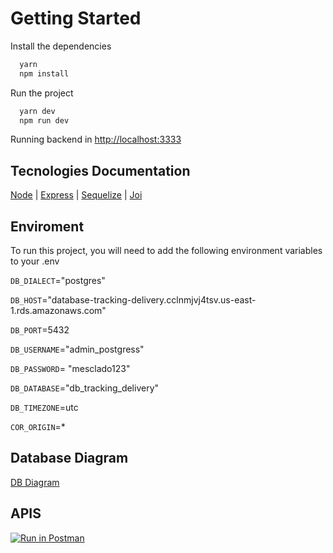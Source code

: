 # Getting Started

Install the dependencies

```bash
  yarn
  npm install
```

Run the project

```bash
  yarn dev
  npm run dev
```

Running backend in [http://localhost:3333](http://localhost:3333) 

## Tecnologies Documentation

[Node](https://nodejs.org/en/docs/)
| [Express](https://expressjs.com/pt-br/starter/installing.html)
| [Sequelize](https://sequelize.org/)
| [Joi](https://www.npmjs.com/package/joi)


## Enviroment


To run this project, you will need to add the following environment variables to your .env


`DB_DIALECT`="postgres"

`DB_HOST`="database-tracking-delivery.cclnmjvj4tsv.us-east-1.rds.amazonaws.com"

`DB_PORT`=5432

`DB_USERNAME`="admin_postgress"

`DB_PASSWORD`= "mesclado123"

`DB_DATABASE`="db_tracking_delivery"

`DB_TIMEZONE`=utc

`COR_ORIGIN`=*

## Database Diagram

[DB Diagram](https://app.diagrams.net/?src=about#G1QYsDJWAaw-56woW_XF1cueUU_voe-ByH)

## APIS

[![Run in Postman](https://run.pstmn.io/button.svg)](https://app.getpostman.com/run-collection/299287d4a69bd01fb64e?action=collection%2Fimport)

